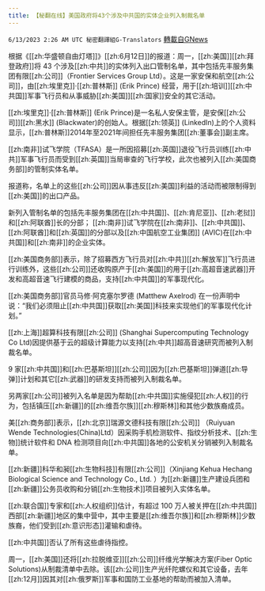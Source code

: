 ```yaml
---
title: 【秘翻在线】美国政府将43个涉及中共国的实体企业列入制裁名单
---
```

`6/13/2023 2:26 AM UTC 秘密翻譯組G-Translators` [轉載自GNews](https://gnews.org/articles/1379056)

根据《[[zh:华盛顿自由灯塔]]》[[zh:6月12日]]的报道：周一，[[zh:美国]][[zh:拜登政府]]将 43 个涉及[[zh:中共]]的实体列入出口管制名单，其中包括先丰服务集团有限[[zh:公司]]（Frontier Services Group Ltd）。这是一家安保和航空[[zh:公司]]，由[[zh:埃里克]]·[[zh:普林斯]] (Erik Prince) 经营，用于[[zh:培训]][[zh:中共国]]军事飞行员和从事威胁[[zh:美国]][[zh:国家]]安全的其它活动。

[[zh:埃里克]]·[[zh:普林斯]] (Erik Prince)是一名私人安保主管，是安保[[zh:公司]][[zh:黑水]] (Blackwater)的创始人。根据[[zh:领英]] (LinkedIn)上的个人资料显示，[[zh:普林斯]]2014年至2021年间担任先丰服务集团[[zh:董事会]]副主席。

[[zh:南非]]试飞学院（TFASA）是一所因招募[[zh:英国]]退役飞行员训练[[zh:中共]]军事飞行员而受到[[zh:英国]]当局审查的飞行学校，此次也被列入[[zh:美国商务部]]的管制实体名单。

报道称，名单上的这些[[zh:公司]]因从事违反[[zh:美国]]利益的活动而被限制得到[[zh:美国]]的出口产品。

新列入管制名单的包括先丰服务集团在[[zh:中共国]]、[[zh:肯尼亚]]、[[zh:老挝]]和[[zh:阿联酋]]长的分部； [[zh:南非]]试飞学院在[[zh:南非]]、[[zh:中共国]]、[[zh:阿联酋]]和[[zh:英国]]的分部以及[[zh:中国航空工业集团]] (AVIC)在[[zh:中共国]]和[[zh:南非]]的企业实体。

[[zh:美国商务部]]表示，除了招募西方飞行员对[[zh:中共]][[zh:解放军]]飞行员进行训练外，这些[[zh:公司]]还收购原产于[[zh:美国]]的用于[[zh:高超音速武器]]开发和高超音速飞行建模的商品，支持[[zh:中共国]]的军事现代化。

[[zh:美国商务部]]官员马修·阿克塞尔罗德 (Matthew Axelrod) 在一份声明中说：“我们必须阻止[[zh:中共国]]获取[[zh:美国]]科技来实现他们的军事现代化计划。”

 [[zh:上海]]超算科技有限[[zh:公司]] (Shanghai Supercomputing Technology Co Ltd)因提供基于云的超级计算能力以支持[[zh:中共]]超高音速研究而被列入制裁名单。

 9 家[[zh:中共国]]和[[zh:巴基斯坦]][[zh:公司]]因为[[zh:巴基斯坦]]弹道[[zh:导弹]]计划和其它[[zh:武器]]的研发支持而被列入制裁名单。

另两家[[zh:公司]]被列入名单是因为帮助[[zh:中共国]]实施侵犯[[zh:人权]]的行为，包括镇压[[zh:新疆]]的[[zh:维吾尔族]][[zh:穆斯林]]和其他少数族裔成员。

美[[zh:商务部]]表示，[[zh:北京]]瑞源文德科技有限[[zh:公司]] （Ruiyuan Wende Technologies(China)Ltd）因采购手机检测软件、指纹分析技术、[[zh:生物]]统计软件和 DNA 检测项目向[[zh:中共国]]各地的公安机关分销被列入制裁名单。

[[zh:新疆]]科华和昶[[zh:生物科技]]有限[[zh:公司]]（Xinjiang Kehua Hechang Biological Science and Technology Co., Ltd. ）为[[zh:新疆]]生产建设兵团和[[zh:新疆]]公务员收购和分销[[zh:生物技术]]项目被列入实体名单。

[[zh:联合国]]专家和[[zh:人权组织]]估计，有超过 100 万人被关押在[[zh:中共国]]西部[[zh:新疆]]地区的集中营中，其中主要是[[zh:维吾尔族]]和[[zh:穆斯林]]少数族裔，他们受到[[zh:意识形态]]灌输和虐待。

 [[zh:中共国]]否认了所有这些虐待指控。

周一，[[zh:美国]]还将[[zh:拉脱维亚]][[zh:公司]]纤维光学解决方案(Fiber Optic Solutions)从制裁清单中去除。该[[zh:公司]]生产光纤陀螺仪和其它设备，去年[[zh:12月]]因其对[[zh:俄罗斯]]军事和国防工业基地的帮助而被加入清单。
